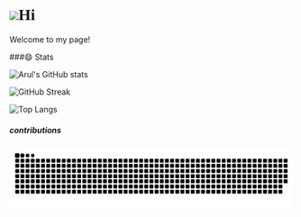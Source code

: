 <h1 style="font-family:cursive"><img src="https://c.tenor.com/xSI1Z0OAJQYAAAAi/smiling-face-with-halo-joypixels.gif" width="30"/>Hi</h1>
<p>Welcome to my page! </p> 

###😄 Stats

![Arul's GitHub stats](https://github-readme-stats.vercel.app/api?username=Aruln3&show_icons=true&theme=radical)

![GitHub Streak](https://github-readme-streak-stats.herokuapp.com/?user=Aruln3&theme=radical)

![Top Langs](https://github-readme-stats.vercel.app/api/top-langs/?username=Aruln3&layout=compact&theme=radical&langs_count=6)
<h5> contributions </h5>
<img alt="contribution" src="https://github.com/Aruln3/Aruln3/blob/main/github-contribution-grid-snake.svg" />

